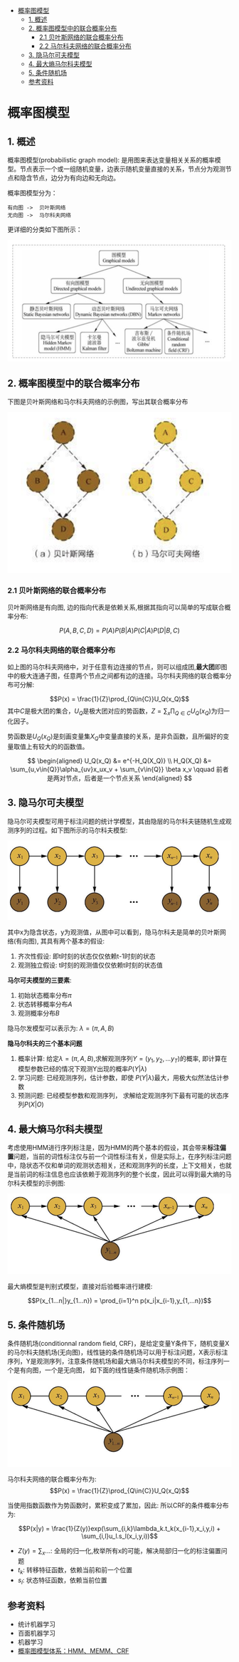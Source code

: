 - [概率图模型](#%e6%a6%82%e7%8e%87%e5%9b%be%e6%a8%a1%e5%9e%8b)
  - [1. 概述](#1-%e6%a6%82%e8%bf%b0)
  - [2. 概率图模型中的联合概率分布](#2-%e6%a6%82%e7%8e%87%e5%9b%be%e6%a8%a1%e5%9e%8b%e4%b8%ad%e7%9a%84%e8%81%94%e5%90%88%e6%a6%82%e7%8e%87%e5%88%86%e5%b8%83)
    - [2.1 贝叶斯网络的联合概率分布](#21-%e8%b4%9d%e5%8f%b6%e6%96%af%e7%bd%91%e7%bb%9c%e7%9a%84%e8%81%94%e5%90%88%e6%a6%82%e7%8e%87%e5%88%86%e5%b8%83)
    - [2.2 马尔科夫网络的联合概率分布](#22-%e9%a9%ac%e5%b0%94%e7%a7%91%e5%a4%ab%e7%bd%91%e7%bb%9c%e7%9a%84%e8%81%94%e5%90%88%e6%a6%82%e7%8e%87%e5%88%86%e5%b8%83)
  - [3. 隐马尔可夫模型](#3-%e9%9a%90%e9%a9%ac%e5%b0%94%e5%8f%af%e5%a4%ab%e6%a8%a1%e5%9e%8b)
  - [4. 最大熵马尔科夫模型](#4-%e6%9c%80%e5%a4%a7%e7%86%b5%e9%a9%ac%e5%b0%94%e7%a7%91%e5%a4%ab%e6%a8%a1%e5%9e%8b)
  - [5. 条件随机场](#5-%e6%9d%a1%e4%bb%b6%e9%9a%8f%e6%9c%ba%e5%9c%ba)
  - [参考资料](#%e5%8f%82%e8%80%83%e8%b5%84%e6%96%99)


# 概率图模型

## 1. 概述
概率图模型(probabilistic graph model): 是用图来表达变量相关关系的概率模型。节点表示一个或一组随机变量，边表示随机变量直接的关系，节点分为观测节点和隐含节点，边分为有向边和无向边。

概率图模型分为：
```
有向图 ->  贝叶斯网络
无向图 ->  马尔科夫网络
```
更详细的分类如下图所示：

![概率图模型分类](resource/7.1.png)

## 2. 概率图模型中的联合概率分布

下图是贝叶斯网络和马尔科夫网络的示例图，写出其联合概率分布

![概率图模型实例](resource/7.2.png)

### 2.1 贝叶斯网络的联合概率分布

贝叶斯网络是有向图, 边的指向代表是依赖关系,根据其指向可以简单的写成联合概率分布:

$$P(A,B,C,D) = P(A)P(B|A)P(C|A)P(D|B,C)$$

### 2.2 马尔科夫网络的联合概率分布

如上图的马尔科夫网络中，对于任意有边连接的节点，则可以组成团,**最大团**即图中的极大连通子图，任意两个节点之间都有边的连接。马尔科夫网络的联合概率分布可分解:

$$P(x) = \frac{1}{Z}\prod_{Q\in{C}}U_Q(x_Q)$$
其中$C$是极大团的集合，$U_Q$是极大团对应的势函数，$Z=\sum_x\prod_{Q\in{C}}U_Q(x_Q)$为归一化因子。

势函数是$U_Q(x_Q)$是刻画变量集$X_Q$中变量直接的关系，是非负函数，且所偏好的变量取值上有较大的的函数值。

$$
\begin{aligned}
    U_Q(x_Q) &= e^{-H_Q(X_Q)} \\
    H_Q(X_Q) &= \sum_{u,v\in{Q}}\alpha_{uv}x_ux_v + \sum_{v\in{Q}} \beta x_v  \qquad 前者是两对节点，后者是一个节点关系
\end{aligned}
$$

## 3. 隐马尔可夫模型
隐马尔可夫模型可用于标注问题的统计学模型，其由隐层的马尔科夫链随机生成观测序列的过程。如下图所示的马尔科夫模型:

![hmm](resource/7.3.png)

其中x为隐含状态，y为观测值，从图中可以看到，隐马尔科夫是简单的贝叶斯网络(有向图), 其具有两个基本的假设:

1. 齐次性假设: 即t时刻的状态仅仅依赖t-1时刻的状态
2. 观测独立假设: t时刻的观测值仅仅依赖t时刻的状态值

**马尔可夫模型的三要素**:

1. 初始状态概率分布$\pi$
2. 状态转移概率分布$A$
3. 观测概率分布$B$

隐马尔发模型可以表示为: $\lambda=(\pi, A,B)$

**隐马尔科夫的三个基本问题**

1. 概率计算: 给定$\lambda=(\pi, A,B)$,求解观测序列$Y=(y_1,y_2,...y_T)$的概率, 即计算在模型参数已经的情况下观测Y出现的概率$P(Y|\lambda)$
2. 学习问题: 已经观测序列，估计参数，即使 $P(Y|\lambda)$最大，用极大似然法估计参数
3. 预测问题: 已经模型参数和观测序列， 求解给定观测序列下最有可能的状态序列$P(X|O)$
   
## 4. 最大熵马尔科夫模型
考虑使用HMM进行序列标注是，因为HMM的两个基本的假设，其会带来**标注偏置**问题，当前的词性标注仅与前一个词性标注有关，但是实际上，在序列标注问题中，隐状态不仅和单词的观测状态相关，还和观测序列的长度，上下文相关，也就是当前词的标注信息也应该依赖于观测序列的整个长度，因此可以得到最大熵的马尔科夫模型的示例图:

![memm](resource/7.4.png)

最大熵模型是判别式模型，直接对后验概率进行建模:

$$P(x_{1...n|}y_{1...n}) = \prod_{i=1}^n p(x_i|x_{i-1},y_{1,...n})$$


## 5. 条件随机场

条件随机场(conditionnal random field, CRF)，是给定变量Y条件下，随机变量X的马尔科夫随机场(无向图)，线性链的条件随机场可以用于标注问题，X表示标注序列，Y是观测序列，注意条件随机场和最大熵马尔科夫模型的不同，标注序列一个是有向图，一个是无向图， 如下面的线性链条件随机场示例图：

![crf](resource/7.5.png)

马尔科夫网络的联合概率分布为: 
$$P(x) = \frac{1}{Z}\prod_{Q\in{C}}U_Q(x_Q)$$

当使用指数函数作为势函数时，累积变成了累加，因此:
所以CRF的条件概率分布为:

$$P(x|y) = \frac{1}{Z(y)}exp(\sum_{i,k}\lambda_k.t_k(x_{i-1},x_i,y,i) + \sum_{i,l}u_l.s_l(x_i,y,i))$$

- $Z(y) = \sum_x...$: 全局的归一化,枚举所有x的可能，解决局部归一化的标注偏置问题
- $t_k$: 转移特征函数，依赖当前和前一个位置
- $s_l$: 状态特征函数，依赖当前位置

## 参考资料
- 统计机器学习
- 百面机器学习
- 机器学习
- [概率图模型体系：HMM、MEMM、CRF](https://zhuanlan.zhihu.com/p/33397147)